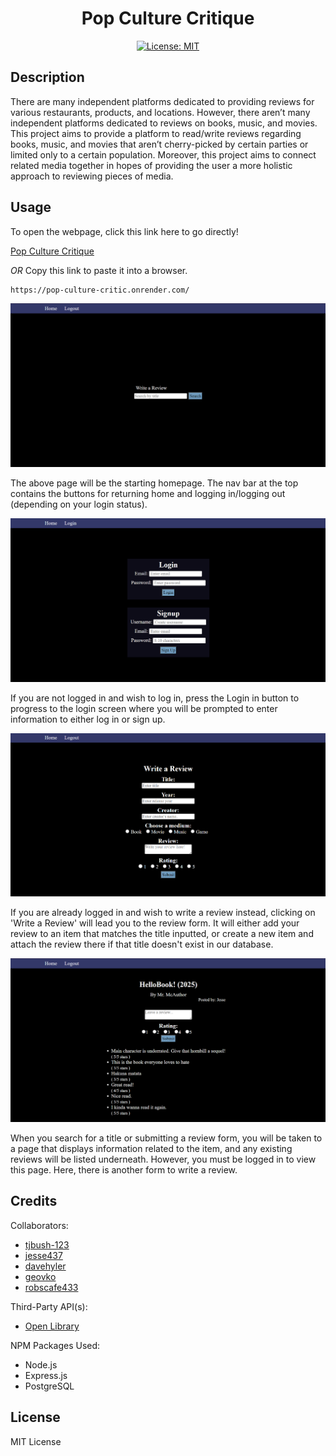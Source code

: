 <div align='center'>
  
# Pop Culture Critique

[![License: MIT](https://img.shields.io/badge/License-MIT-yellow.svg)](https://opensource.org/licenses/MIT)

</div>

## Description

There are many independent platforms dedicated to providing reviews for various restaurants, products, and locations. However, there aren’t many independent platforms dedicated to reviews on books, music, and movies. This project aims to provide a platform to read/write reviews regarding books, music, and movies that aren’t cherry-picked by certain parties or limited only to a certain population. Moreover, this project aims to connect related media together in hopes of providing the user a more holistic approach to reviewing pieces of media.

## Usage

To open the webpage, click this link here to go directly!

[Pop Culture Critique](https://pop-culture-critic.onrender.com/)

_OR_ Copy this link to paste it into a browser.

```md
https://pop-culture-critic.onrender.com/
```

![PCC HomePage](public/images/p2-home.png)

The above page will be the starting homepage. The nav bar at the top contains the buttons for returning home and logging in/logging out (depending on your login status).

![PCC Login Page](public/images/p2-login.png)

If you are not logged in and wish to log in, press the Login in button to progress to the login screen where you will be prompted to enter information to either log in or sign up.

![PCC Review Form Page](public/images/p2-review-form.png)

If you are already logged in and wish to write a review instead, clicking on 'Write a Review' will lead you to the review form. It will either add your review to an item that matches the title inputted, or create a new item and attach the review there if that title doesn't exist in our database.

![PCC view of a single item with its reviews](public/images/p2-view.png)

When you search for a title or submitting a review form, you will be taken to a page that displays information related to the item, and any existing reviews will be listed underneath. However, you must be logged in to view this page. Here, there is another form to write a review.

## Credits

Collaborators:

- [tjbush-123](https://github.com/tjbush-123)
- [jesse437](https://github.com/jesse437)
- [davehyler](https://github.com/davehyler)
- [geovko](https://github.com/geovko)
- [robscafe433](https://github.com/robscafe433)

Third-Party API(s):

- [Open Library](https://openlibrary.org/)

NPM Packages Used:

- Node.js
- Express.js
- PostgreSQL

## License

MIT License
